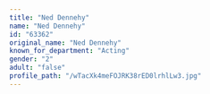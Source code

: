 ```yaml
---
title: "Ned Dennehy"
name: "Ned Dennehy"
id: "63362"
original_name: "Ned Dennehy"
known_for_department: "Acting"
gender: "2"
adult: "false"
profile_path: "/wTacXk4meFOJRK38rED0lrhlLw3.jpg"
---
```

